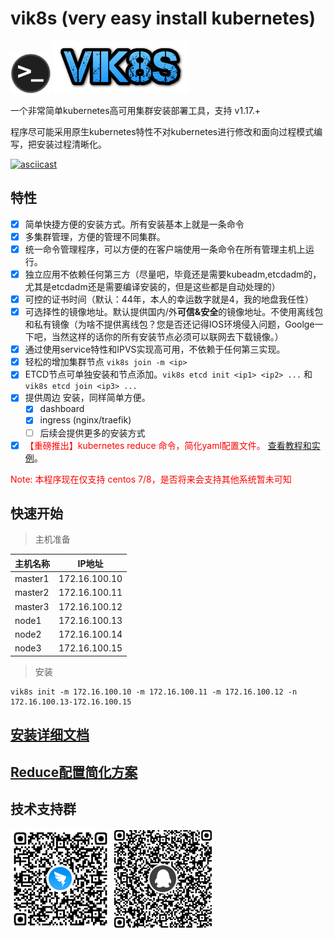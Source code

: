 # vik8s (very easy install kubernetes)
![](./docs/logo.png) ![](./logo.png)

一个非常简单kubernetes高可用集群安装部署工具，支持 v1.17.+

程序尽可能采用原生kubernetes特性不对kubernetes进行修改和面向过程模式编写，把安装过程清晰化。

[![asciicast](https://asciinema.org/a/342332.svg)](https://asciinema.org/a/342332)

## 特性

- [X] 简单快捷方便的安装方式。所有安装基本上就是一条命令
- [X] 多集群管理，方便的管理不同集群。
- [X] 统一命令管理程序，可以方便的在客户端使用一条命令在所有管理主机上运行。
- [X] 独立应用不依赖任何第三方（尽量吧，毕竟还是需要kubeadm,etcdadm的，尤其是etcdadm还是需要编译安装的，但是这些都是自动处理的）
- [X] 可控的证书时间（默认：44年，本人的幸运数字就是4，我的地盘我任性）
- [X] 可选择性的镜像地址。默认提供国内/外**可信&安全**的镜像地址。不使用离线包和私有镜像（为啥不提供离线包？您是否还记得IOS环境侵入问题，Goolge一下吧，当然这样的话你的所有安装节点必须可以联网去下载镜像。）
- [X] 通过使用service特性和IPVS实现高可用，不依赖于任何第三实现。
- [X] 轻松的增加集群节点 `vik8s join -m <ip>`
- [X] ETCD节点可单独安装和节点添加。`vik8s etcd init <ip1> <ip2> ...` 和 `vik8s etcd join <ip3> ...`
- [X] 提供周边 安装，同样简单方便。
    - [X] dashboard 
    - [X] ingress (nginx/traefik)
    - [ ] 后续会提供更多的安装方式
- [X] <span style="color: red">【重磅推出】kubernetes reduce 命令，简化yaml配置文件。 </span> [查看教程和实例](./docs/REDUCE.MD)。
<p style="color:red">Note: 本程序现在仅支持 centos 7/8，是否将来会支持其他系统暂未可知</p>

## 快速开始
> 主机准备

| 主机名称 | IP地址|
|---|---|
| master1 | 172.16.100.10 |
| master2 | 172.16.100.11 |
| master3 | 172.16.100.12 |
| node1 | 172.16.100.13 |
| node2 | 172.16.100.14 |
| node3 | 172.16.100.15 |

>安装

```shell
vik8s init -m 172.16.100.10 -m 172.16.100.11 -m 172.16.100.12 -n 172.16.100.13-172.16.100.15
```

## [安装详细文档](./docs/INSTALL.MD)

## [Reduce配置简化方案](./docs/REDUCE.MD)

## 技术支持群

![](./docs/dd.png) ![](./docs/qq.png) 
